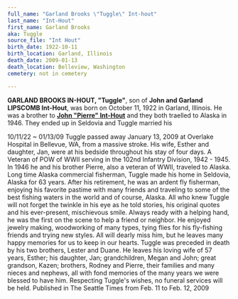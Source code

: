 ```yaml
---
full_name: "Garland Brooks \"Tuggle\" Int-hout"
last_name: "Int-Hout"
first_name: Garland Brooks
aka: Tuggle
source_file: "Int Hout"
birth_date: 1922-10-11
birth_location: Garland, Illinois
death_date: 2009-01-13
death_location: Belleview, Washington
cemetery: not in cemetery

---
```

**GARLAND BROOKS IN-HOUT, "Tuggle"**, son of **John and Garland LIPSCOMB Int-Hout**, was born on October 11, 1922 in Garland, Illinois. He was a brother to [**John "Pierre" Int-Hout**](./Int_Hout_John_Pierre.md) and they both traelled to Alaska in 1946.  They ended up in Seldovia and Tuggle married his 

10/11/22 ~ 01/13/09 Tuggle passed away January 13, 2009 at Overlake Hospital in Bellevue, WA, from a massive stroke. His wife, Esther and daughter, Jan, were at his bedside throughout his stay of four days. A Veteran of POW of WWII serving in the 102nd Infantry Division, 1942 - 1945. In 1946 he and his brother Pierre, also a veteran of WWII, traveled to Alaska. Long time Alaska commercial fisherman, Tuggle made his home in Seldovia, Alaska for 63 years. After his retirement, he was an ardent fly fisherman, enjoying his favorite pastime with many friends and traveling to some of the best fishing waters in the world and of course, Alaska. All who knew Tuggle will not forget the twinkle in his eye as he told stories, his original quotes and his ever-present, mischievous smile. Always ready with a helping hand, he was the first on the scene to help a friend or neighbor. He enjoyed jewelry making, woodworking of many types, tying flies for his fly-fishing friends and trying new styles. All will dearly miss him, but he leaves many happy memories for us to keep in our hearts. Tuggle was preceded in death by his two brothers, Lester and Duane. He leaves his loving wife of 57 years, Esther; his daughter, Jan; grandchildren, Megan and John; great grandson, Kazen; brothers, Rodney and Pierre, their families and many nieces and nephews, all with fond memories of the many years we were blessed to have him. Respecting Tuggle's wishes, no funeral services will be held.
Published in The Seattle Times from Feb. 11 to Feb. 12, 2009



